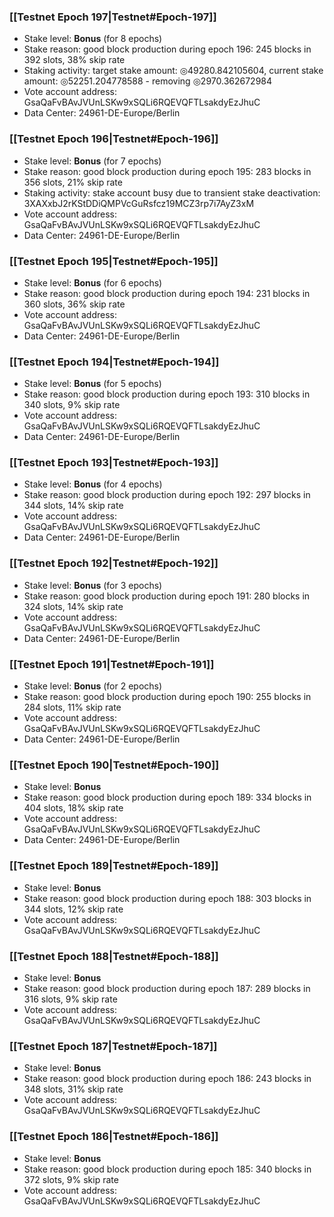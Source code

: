 ### [[Testnet Epoch 197|Testnet#Epoch-197]]
* Stake level: **Bonus** (for 8 epochs)
* Stake reason: good block production during epoch 196: 245 blocks in 392 slots, 38% skip rate
* Staking activity: target stake amount: ◎49280.842105604, current stake amount: ◎52251.204778588 - removing ◎2970.362672984
* Vote account address: GsaQaFvBAvJVUnLSKw9xSQLi6RQEVQFTLsakdyEzJhuC
* Data Center: 24961-DE-Europe/Berlin
### [[Testnet Epoch 196|Testnet#Epoch-196]]
* Stake level: **Bonus** (for 7 epochs)
* Stake reason: good block production during epoch 195: 283 blocks in 356 slots, 21% skip rate
* Staking activity: stake account busy due to transient stake deactivation: 3XAXxbJ2rKStDDiQMPVcGuRsfcz19MCZ3rp7i7AyZ3xM
* Vote account address: GsaQaFvBAvJVUnLSKw9xSQLi6RQEVQFTLsakdyEzJhuC
* Data Center: 24961-DE-Europe/Berlin
### [[Testnet Epoch 195|Testnet#Epoch-195]]
* Stake level: **Bonus** (for 6 epochs)
* Stake reason: good block production during epoch 194: 231 blocks in 360 slots, 36% skip rate
* Vote account address: GsaQaFvBAvJVUnLSKw9xSQLi6RQEVQFTLsakdyEzJhuC
* Data Center: 24961-DE-Europe/Berlin
### [[Testnet Epoch 194|Testnet#Epoch-194]]
* Stake level: **Bonus** (for 5 epochs)
* Stake reason: good block production during epoch 193: 310 blocks in 340 slots, 9% skip rate
* Vote account address: GsaQaFvBAvJVUnLSKw9xSQLi6RQEVQFTLsakdyEzJhuC
* Data Center: 24961-DE-Europe/Berlin
### [[Testnet Epoch 193|Testnet#Epoch-193]]
* Stake level: **Bonus** (for 4 epochs)
* Stake reason: good block production during epoch 192: 297 blocks in 344 slots, 14% skip rate
* Vote account address: GsaQaFvBAvJVUnLSKw9xSQLi6RQEVQFTLsakdyEzJhuC
* Data Center: 24961-DE-Europe/Berlin
### [[Testnet Epoch 192|Testnet#Epoch-192]]
* Stake level: **Bonus** (for 3 epochs)
* Stake reason: good block production during epoch 191: 280 blocks in 324 slots, 14% skip rate
* Vote account address: GsaQaFvBAvJVUnLSKw9xSQLi6RQEVQFTLsakdyEzJhuC
* Data Center: 24961-DE-Europe/Berlin
### [[Testnet Epoch 191|Testnet#Epoch-191]]
* Stake level: **Bonus** (for 2 epochs)
* Stake reason: good block production during epoch 190: 255 blocks in 284 slots, 11% skip rate
* Vote account address: GsaQaFvBAvJVUnLSKw9xSQLi6RQEVQFTLsakdyEzJhuC
* Data Center: 24961-DE-Europe/Berlin
### [[Testnet Epoch 190|Testnet#Epoch-190]]
* Stake level: **Bonus**
* Stake reason: good block production during epoch 189: 334 blocks in 404 slots, 18% skip rate
* Vote account address: GsaQaFvBAvJVUnLSKw9xSQLi6RQEVQFTLsakdyEzJhuC
* Data Center: 24961-DE-Europe/Berlin
### [[Testnet Epoch 189|Testnet#Epoch-189]]
* Stake level: **Bonus**
* Stake reason: good block production during epoch 188: 303 blocks in 344 slots, 12% skip rate
* Vote account address: GsaQaFvBAvJVUnLSKw9xSQLi6RQEVQFTLsakdyEzJhuC
### [[Testnet Epoch 188|Testnet#Epoch-188]]
* Stake level: **Bonus**
* Stake reason: good block production during epoch 187: 289 blocks in 316 slots, 9% skip rate
* Vote account address: GsaQaFvBAvJVUnLSKw9xSQLi6RQEVQFTLsakdyEzJhuC
### [[Testnet Epoch 187|Testnet#Epoch-187]]
* Stake level: **Bonus**
* Stake reason: good block production during epoch 186: 243 blocks in 348 slots, 31% skip rate
* Vote account address: GsaQaFvBAvJVUnLSKw9xSQLi6RQEVQFTLsakdyEzJhuC
### [[Testnet Epoch 186|Testnet#Epoch-186]]
* Stake level: **Bonus**
* Stake reason: good block production during epoch 185: 340 blocks in 372 slots, 9% skip rate
* Vote account address: GsaQaFvBAvJVUnLSKw9xSQLi6RQEVQFTLsakdyEzJhuC